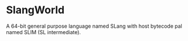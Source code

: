 # SlangWorld
A 64-bit general purpose language named SLang with host bytecode pal named SLIM (SL intermediate).
